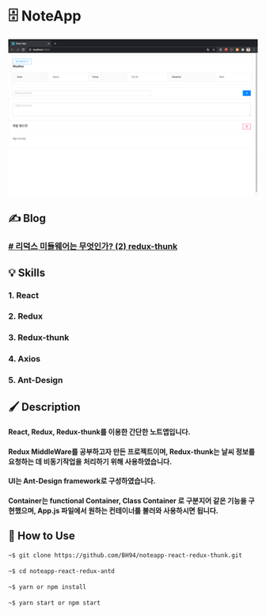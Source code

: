 # 🗄 NoteApp

![Application](https://github.com/BH94/noteapp-react-redux-thunk/blob/master/readme-img/Application.png?raw=true)

## ✍ Blog

### [# 리덕스 미들웨어는 무엇인가? (2) redux-thunk](<[https://velog.io/@youthfulhps/%EB%A6%AC%EB%8D%95%EC%8A%A4-%EB%AF%B8%EB%93%A4%EC%9B%A8%EC%96%B4%EB%8A%94-%EB%AC%B4%EC%97%87%EC%9D%B8%EA%B0%80-2](https://velog.io/@youthfulhps/%EB%A6%AC%EB%8D%95%EC%8A%A4-%EB%AF%B8%EB%93%A4%EC%9B%A8%EC%96%B4%EB%8A%94-%EB%AC%B4%EC%97%87%EC%9D%B8%EA%B0%80-2)>)

## 💡 Skills

### 1. React

### 2. Redux

### 3. Redux-thunk

### 4. Axios

### 5. Ant-Design

## 🖌 Description

#### React, Redux, Redux-thunk를 이용한 간단한 노트앱입니다.

#### Redux MiddleWare를 공부하고자 만든 프로젝트이며, Redux-thunk는 날씨 정보를 요청하는 데 비동기작업을 처리하기 위해 사용하였습니다.

#### UI는 Ant-Design framework로 구성하였습니다.

#### Container는 functional Container, Class Container 로 구분지어 같은 기능을 구현했으며, App.js 파일에서 원하는 컨테이너를 불러와 사용하시면 됩니다.

## 🔧 How to Use

    ~$ git clone https://github.com/BH94/noteapp-react-redux-thunk.git

    ~$ cd noteapp-react-redux-antd

    ~$ yarn or npm install

    ~$ yarn start or npm start
